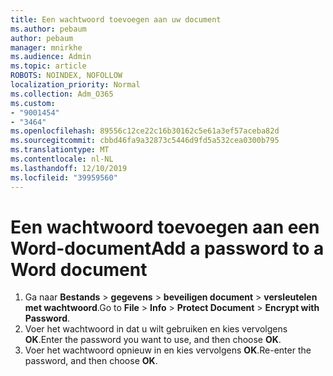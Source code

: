 ```yaml
---
title: Een wachtwoord toevoegen aan uw document
ms.author: pebaum
author: pebaum
manager: mnirkhe
ms.audience: Admin
ms.topic: article
ROBOTS: NOINDEX, NOFOLLOW
localization_priority: Normal
ms.collection: Adm_O365
ms.custom:
- "9001454"
- "3464"
ms.openlocfilehash: 89556c12ce22c16b30162c5e61a3ef57aceba82d
ms.sourcegitcommit: cbbd46fa9a32873c5446d9fd5a532cea0300b795
ms.translationtype: MT
ms.contentlocale: nl-NL
ms.lasthandoff: 12/10/2019
ms.locfileid: "39959560"
---
```

# <a name="add-a-password-to-a-word-document"></a><span data-ttu-id="031d2-102">Een wachtwoord toevoegen aan een Word-document</span><span class="sxs-lookup"><span data-stu-id="031d2-102">Add a password to a Word document</span></span>

1. <span data-ttu-id="031d2-103">Ga naar **Bestands** > **gegevens** > **beveiligen document** > **versleutelen met wachtwoord**.</span><span class="sxs-lookup"><span data-stu-id="031d2-103">Go to **File** > **Info** > **Protect Document** > **Encrypt with Password**.</span></span>
2. <span data-ttu-id="031d2-104">Voer het wachtwoord in dat u wilt gebruiken en kies vervolgens **OK**.</span><span class="sxs-lookup"><span data-stu-id="031d2-104">Enter the password you want to use, and then choose **OK**.</span></span>
3. <span data-ttu-id="031d2-105">Voer het wachtwoord opnieuw in en kies vervolgens **OK**.</span><span class="sxs-lookup"><span data-stu-id="031d2-105">Re-enter the password, and then choose **OK**.</span></span>